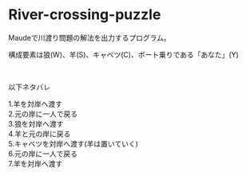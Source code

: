 # River-crossing-puzzle
<p>Maudeで川渡り問題の解法を出力するプログラム。</p>
<p>構成要素は狼(W)、羊(S)、キャベツ(C)、ボート乗りである「あなた」(Y)</p>
<br />
<p>以下ネタバレ</p>
<p style="text-color:#FFFFFF;">
1.羊を対岸へ渡す<br />
2.元の岸に一人で戻る<br />
3.狼を対岸へ渡す<br />
4.羊と元の岸に戻る<br />
5.キャベツを対岸へ渡す(羊は置いていく)<br />
6.元の岸に一人で戻る<br />
7.羊を対岸へ渡す<br />
</p>
